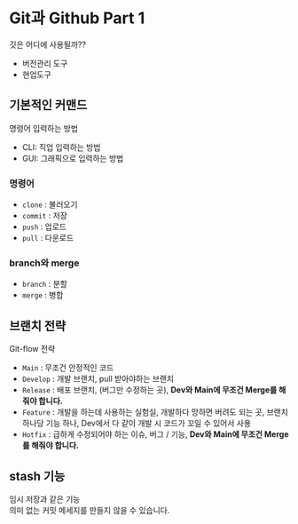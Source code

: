 # Git과 Github Part 1

깃은 어디에 사용될까??

- 버전관리 도구
- 현업도구

## 기본적인 커맨드

명령어 입력하는 방법

- CLI: 직업 입력하는 방법
- GUI: 그래픽으로 입력하는 방법

### 명령어

- `clone` : 불러오기
- `commit` : 저장
- `push` : 업로드
- `pull` : 다운로드

### branch와 merge

- `branch` : 분할
- `merge` : 병합

## 브랜치 전략

Git-flow 전략

- `Main` : 무조건 안정적인 코드
- `Develop` : 개발 브랜치, pull 받아야하는 브랜치
- `Release` : 배포 브랜치, (버그만 수정하는 곳), **Dev와 Main에 무조건 Merge를 해줘야 합니다.**
- `Feature` : 개발을 하는데 사용하는 실험실, 개발하다 망하면 버려도 되는 곳, 브랜치 하나당 기능 하나, Dev에서 다 같이 개발 시 코드가 꼬일 수 있어서 사용
- `Hotfix` : 급하게 수정되어야 하는 이슈, 버그 / 기능, **Dev와 Main에 무조건 Merge를 해줘야 합니다.** 

## stash 기능

임시 저장과 같은 기능  
의미 없는 커밋 메세지를 만들지 않을 수 있습니다.

```bash

```